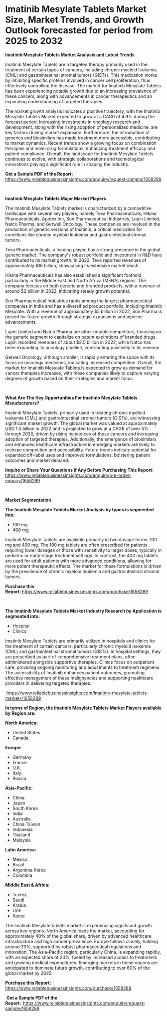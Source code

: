 <p><h1>Imatinib Mesylate Tablets Market Size, Market Trends, and Growth Outlook forecasted for period from 2025 to 2032</h1></p><p><strong>Imatinib Mesylate Tablets Market Analysis and Latest Trends</strong></p>
<p><p>Imatinib Mesylate Tablets are a targeted therapy primarily used in the treatment of certain types of cancers, including chronic myeloid leukemia (CML) and gastrointestinal stromal tumors (GISTs). This medication works by inhibiting specific proteins involved in cancer cell proliferation, thus effectively controlling the disease. The market for Imatinib Mesylate Tablets has been experiencing notable growth due to an increasing prevalence of these cancers, along with advancements in cancer therapeutics and an expanding understanding of targeted therapies.</p><p>The market growth analysis indicates a positive trajectory, with the Imatinib Mesylate Tablets Market expected to grow at a CAGR of 4.9% during the forecast period. Increasing investments in oncology research and development, along with the rising adoption of personalized medicine, are key factors driving market expansion. Furthermore, the introduction of generics and biosimilars has made treatment more accessible, contributing to market dynamics. Recent trends show a growing focus on combination therapies and novel drug formulations, enhancing treatment efficacy and patient compliance. Overall, the landscape for Imatinib Mesylate Tablets continues to evolve, with strategic collaborations and technological innovations playing a significant role in shaping the industry.</p></p>
<p><strong>Get a Sample PDF of the Report:&nbsp;</strong> <a href="https://www.reliablebusinessinsights.com/enquiry/request-sample/1658289?utm_campaign=3310&utm_medium=2&utm_source=Github&utm_content=ia&utm_term=19042025&utm_id=imatinib-mesylate-tablets">https://www.reliablebusinessinsights.com/enquiry/request-sample/1658289</a></p>
<p>&nbsp;</p>
<p><strong>Imatinib Mesylate Tablets Major Market Players</strong></p>
<p><p>The Imatinib Mesylate Tablets market is characterized by a competitive landscape with several key players, namely Teva Pharmaceuticals, Hikma Pharmaceuticals, Apotex Inc, Sun Pharmaceutical Industries, Lupin Limited, Natco Pharma, and Getwell Oncology. These companies are involved in the production of generic versions of Imatinib, a critical medication for conditions like chronic myeloid leukemia and gastrointestinal stromal tumors.</p><p>Teva Pharmaceuticals, a leading player, has a strong presence in the global generic market. The company's robust portfolio and investment in R&D have contributed to its market growth. In 2022, Teva reported revenues of approximately $16 billion, showcasing its extensive market reach.</p><p>Hikma Pharmaceuticals has also established a significant foothold, particularly in the Middle East and North Africa (MENA) regions. The company focuses on both generic and branded products, with a revenue of around $2 billion in 2022, indicating steady growth potential.</p><p>Sun Pharmaceutical Industries ranks among the largest pharmaceutical companies in India and has a diversified product portfolio, including Imatinib Mesylate. With a revenue of approximately $5 billion in 2022, Sun Pharma is poised for future growth through strategic expansions and pipeline advancements.</p><p>Lupin Limited and Natco Pharma are other notable competitors, focusing on the generic segment to capitalize on patent expirations of branded drugs. Lupin recorded revenues of about $2.5 billion in 2022, while Natco has been expanding its oncology pipeline, contributing positively to its revenue.</p><p>Getwell Oncology, although smaller, is rapidly entering the space with its focus on oncology medicines, indicating increased competition. Overall, the market for Imatinib Mesylate Tablets is expected to grow as demand for cancer therapies increases, with these companies likely to capture varying degrees of growth based on their strategies and market focus.</p></p>
<p>&nbsp;</p>
<p><strong>What Are The Key Opportunities For Imatinib Mesylate Tablets Manufacturers?</strong></p>
<p><p>Imatinib Mesylate Tablets, primarily used in treating chronic myeloid leukemia (CML) and gastrointestinal stromal tumors (GISTs), are witnessing significant market growth. The global market was valued at approximately USD 1.5 billion in 2022 and is projected to grow at a CAGR of over 5% through 2030, driven by rising incidences of these cancers and increasing adoption of targeted therapies. Additionally, the emergence of biosimilars and enhanced healthcare infrastructure in emerging markets are likely to reshape competition and accessibility. Future trends indicate potential for expanded off-label uses and improved formulations, bolstering patient outcomes and market demand.</p></p>
<p><strong>Inquire or Share Your Questions If Any Before Purchasing This Report:</strong> <a href="https://www.reliablebusinessinsights.com/enquiry/pre-order-enquiry/1658289?utm_campaign=3310&utm_medium=2&utm_source=Github&utm_content=ia&utm_term=19042025&utm_id=imatinib-mesylate-tablets">https://www.reliablebusinessinsights.com/enquiry/pre-order-enquiry/1658289</a></p>
<p>&nbsp;</p>
<p><strong>Market Segmentation</strong></p>
<p><strong>The Imatinib Mesylate Tablets Market Analysis by types is segmented into:</strong></p>
<p><ul><li>100 mg</li><li>400 mg</li></ul></p>
<p><p>Imatinib Mesylate Tablets are available primarily in two dosage forms: 100 mg and 400 mg. The 100 mg tablets are often prescribed for patients requiring lower dosages or those with sensitivity to larger doses, typically in pediatric or early-stage treatment settings. In contrast, the 400 mg tablets are used for adult patients with more advanced conditions, allowing for more potent therapeutic effects. The market for these formulations is driven by the prevalence of chronic myeloid leukemia and gastrointestinal stromal tumors.</p></p>
<p><strong>Purchase this Report:&nbsp;</strong><a href="https://www.reliablebusinessinsights.com/purchase/1658289?utm_campaign=3310&utm_medium=2&utm_source=Github&utm_content=ia&utm_term=19042025&utm_id=imatinib-mesylate-tablets">https://www.reliablebusinessinsights.com/purchase/1658289</a></p>
<p>&nbsp;</p>
<p><strong>The Imatinib Mesylate Tablets Market Industry Research by Application is segmented into:</strong></p>
<p><ul><li>Hospital</li><li>Clinics</li></ul></p>
<p><p>Imatinib Mesylate Tablets are primarily utilized in hospitals and clinics for the treatment of certain cancers, particularly chronic myeloid leukemia (CML) and gastrointestinal stromal tumors (GISTs). In hospital settings, they are prescribed as part of comprehensive treatment plans, often administered alongside supportive therapies. Clinics focus on outpatient care, providing ongoing monitoring and adjustments to treatment regimens. The accessibility of Imatinib enhances patient outcomes, promoting effective management of these malignancies and supporting healthcare providers in delivering targeted therapies.</p></p>
<p><a href="https://www.reliablebusinessinsights.com/imatinib-mesylate-tablets-market-r1658289?utm_campaign=3310&utm_medium=2&utm_source=Github&utm_content=ia&utm_term=19042025&utm_id=imatinib-mesylate-tablets">&nbsp;https://www.reliablebusinessinsights.com/imatinib-mesylate-tablets-market-r1658289</a></p>
<p><strong>In terms of Region, the Imatinib Mesylate Tablets Market Players available by Region are:</strong></p>
<p>
    <p> <strong> North America: </strong>
        <ul>
            <li>United States</li>
            <li>Canada</li>
        </ul>
        </p> 
    <p> <strong> Europe: </strong>
        <ul>
            <li>Germany</li>
            <li>France</li>
            <li>U.K.</li>
            <li>Italy</li>
            <li>Russia</li>
        </ul>
        </p> 
    <p> <strong> Asia-Pacific: </strong>
        <ul>
            <li>China</li>
            <li>Japan</li>
            <li>South Korea</li>
            <li>India</li>
            <li>Australia</li>
            <li>China Taiwan</li>
            <li>Indonesia</li>
            <li>Thailand</li>
            <li>Malaysia</li>
        </ul>
        </p> 
    <p> <strong> Latin America: </strong>
        <ul>
            <li>Mexico</li>
            <li>Brazil</li>
            <li>Argentina Korea</li>
            <li>Colombia</li>
        </ul>
        </p> 
    <p> <strong> Middle East & Africa: </strong>
        <ul>
            <li>Turkey</li>
            <li>Saudi</li>
            <li>Arabia</li>
            <li>UAE</li>
            <li>Korea</li>
        </ul>
    </p>
    </p>
<p><p>The Imatinib Mesylate tablets market is experiencing significant growth across key regions. North America leads the market, accounting for approximately 40% of the global share, driven by advanced healthcare infrastructure and high cancer prevalence. Europe follows closely, holding around 30%, supported by robust pharmaceutical regulations and innovation. The Asia-Pacific region, particularly China, is expanding rapidly, with an expected share of 20%, fueled by increased access to treatments and growing medical expenditures. Emerging markets in these regions are anticipated to dominate future growth, contributing to over 60% of the global market by 2025.</p></p>
<p><strong>Purchase this Report: </strong><a href="https://www.reliablebusinessinsights.com/purchase/1658289?utm_campaign=3310&utm_medium=2&utm_source=Github&utm_content=ia&utm_term=19042025&utm_id=imatinib-mesylate-tablets">https://www.reliablebusinessinsights.com/purchase/1658289</a></p>
<p>&nbsp;<strong>Get a Sample PDF of the Report:&nbsp;&nbsp;</strong><a href="https://www.reliablebusinessinsights.com/enquiry/request-sample/1658289?utm_campaign=3310&utm_medium=2&utm_source=Github&utm_content=ia&utm_term=19042025&utm_id=imatinib-mesylate-tablets">https://www.reliablebusinessinsights.com/enquiry/request-sample/1658289</a></p>
<p><strong></strong></p>
<p><p></p><p></p><p></p></p>